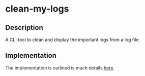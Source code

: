 # clean-my-logs

## Description
A CLI tool to clean and display the important logs from a log file.

## Implementation
The implementation is outlined is much details [here](https://www.cs.unm.edu/~mueen/Papers/LogMine.pdf).
